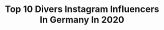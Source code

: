 ---
title: Top 10 Divers Instagram Influencers In Germany In 2020
description: >-
  Find top divers Instagram influencers in Germany in 2020. Most popular hashtags: #stayhome #love #diversity #corona.
platform: Instagram
profiles:
  - username: "kris_on_the_road"
    fullname: >-
      Kristina
    location: "Germany"
    followers: 2267
    engagement: 6153
    commentsToLikes: 0.132216
    avatar: "https://scontent-amt2-1.cdninstagram.com/v/t51.2885-19/s320x320/67752202_445582082956216_2696907417966346240_n.jpg?_nc_ht=scontent-amt2-1.cdninstagram.com&_nc_ohc=agzc4LSGY-0AX-ELTnF&oh=b969bb6afbf3a8236b8a212f0f132486&oe=5EA48A13"
    verified: false
    hashtags: "#weekend, #goodmorning, #exploring, #backstage"
  - username: "bernardlooney_bp"
    fullname: >-
      Bernard Looney
    location: "Germany"
    followers: 9260
    engagement: 1080
    commentsToLikes: 0.141434
    avatar: "https://scontent-bos3-1.cdninstagram.com/v/t51.2885-19/s320x320/83373237_606918503435218_8787723883294752768_n.jpg?_nc_ht=scontent-bos3-1.cdninstagram.com&_nc_ohc=8CzOSpmzipUAX9WKbig&oh=3709b8ddc671b5f0d2035572dc6520e4&oe=5EBB0CBC"
    verified: true
    hashtags: "#bpnetzero, #egyps2020, #inthistogether, #egyps"
  - username: "nicolaideutschfilm"
    fullname: >-
      Nico • Underwater Video
    location: "Germany"
    followers: 6941
    engagement: 1451
    commentsToLikes: 0.037921
    avatar: "https://scontent-lhr8-1.cdninstagram.com/v/t51.2885-19/s320x320/33020565_1178720798929017_7422177754956693504_n.jpg?_nc_ht=scontent-lhr8-1.cdninstagram.com&_nc_ohc=F6_UCI2AuSYAX9EtU0P&oh=bf8f3b8fd09a261bc0661dcf1d7827e1&oe=5EBC6DCA"
    verified: false
    hashtags: "#escapetheordinary"
  - username: "the.automatic.diver"
    fullname: >-
      The Automatic Diver
    location: "Germany"
    followers: 4127
    engagement: 981
    commentsToLikes: 0.058805
    avatar: "https://scontent-ams4-1.cdninstagram.com/v/t51.2885-19/s320x320/92497054_2491446644292848_5694468632621350912_n.jpg?_nc_ht=scontent-ams4-1.cdninstagram.com&_nc_ohc=Q06QnAd8Jn0AX9-z1Ci&oh=8669d4a255b5920c7d2dcacd0a490206&oe=5EB6A79E"
    verified: false
    hashtags: "#watchbandit, #sbgh269, #handmade, #seikodiver"
  - username: "curatedbygirls"
    fullname: >-
      Curated by GIRLS
    location: "Germany"
    followers: 128605
    engagement: 245
    commentsToLikes: 0.006331
    avatar: "https://scontent-ams4-1.cdninstagram.com/v/t51.2885-19/s320x320/84157496_781996012294555_8550662768255041536_n.jpg?_nc_ht=scontent-ams4-1.cdninstagram.com&_nc_ohc=s7Uwvb-auD4AX-pvGP9&oh=bbab16595a236ce7d9177eea3ed147ed&oe=5EB00E4C"
    verified: false
    hashtags: "#bodyhair, #stayhome, #curatedbygirlscommunity, #loveislove"
  - username: "janinakugel"
    fullname: >-
      Janina Kugel
    location: "Germany"
    followers: 6366
    engagement: 857
    commentsToLikes: 0.045802
    avatar: "https://scontent-lhr8-1.cdninstagram.com/v/t51.2885-19/s150x150/18299159_1775455069435603_8423126815366709248_a.jpg?_nc_ht=scontent-lhr8-1.cdninstagram.com&_nc_ohc=ZE2Wgv5BqgUAX9xs0eU&oh=7f831cc6c7f553f6fa9825bfaaaa17ad&oe=5EBAC4D7"
    verified: true
    hashtags: "#happy, #cake, #vucaworld, #seventies"
  - username: "kurvenrausch"
    fullname: >-
      Plus Size + Bodypositivity
    location: "Germany"
    followers: 36045
    engagement: 116
    commentsToLikes: 0.044551
    avatar: "https://scontent-lhr8-1.cdninstagram.com/v/t51.2885-19/s320x320/85046252_626982424783514_3851263755182669824_n.jpg?_nc_ht=scontent-lhr8-1.cdninstagram.com&_nc_ohc=aA_nZV1iO4MAX9W5MM8&oh=8850d420ef3800d9a5dac486c803cddb&oe=5EBC1A37"
    verified: true
    hashtags: "#mind, #cosmetics, #strongwomen, #undmachenesunssch"
  - username: "huelya_dennis"
    fullname: >-
      Hülya and Dennis
    location: "Germany"
    followers: 16215
    engagement: 1734
    commentsToLikes: 0.042434
    avatar: "https://scontent-nrt1-1.cdninstagram.com/v/t51.2885-19/s320x320/38640352_270124926925621_1807838437391204352_n.jpg?_nc_ht=scontent-nrt1-1.cdninstagram.com&_nc_ohc=GXIzGy_RNRgAX_NuD0Y&oh=86367226d2ce74a134be55390a7234ad&oe=5E9ECA3D"
    verified: false
    hashtags: "#pregnantstyle, #backnang, #empoweredwomen, #enter"
  - username: "_michael.klammer_"
    fullname: >-
      Michael Klammer
    location: "Germany"
    followers: 10879
    engagement: 845
    commentsToLikes: 0.064712
    avatar: "https://scontent-amt2-1.cdninstagram.com/v/t51.2885-19/s320x320/42496033_2167717510143418_2166546881818132480_n.jpg?_nc_ht=scontent-amt2-1.cdninstagram.com&_nc_ohc=DolHDEgstT0AX9mdYjV&oh=6c5f923f71e55d19cc758e0ac63c7a5d&oe=5EBA45DE"
    verified: true
    hashtags: "#actors, #medizincheck, #seinodernichtsein, #buchempfehlung"
  - username: "fraugehlhaar"
    fullname: >-
      Laura Gehlhaar
    location: "Germany"
    followers: 15176
    engagement: 1332
    commentsToLikes: 0.023236
    avatar: "https://scontent-hkt1-1.cdninstagram.com/v/t51.2885-19/s320x320/67585755_713529895784384_3321235460524605440_n.jpg?_nc_ht=scontent-hkt1-1.cdninstagram.com&_nc_ohc=vHSoKp8XbYYAX_oPd5C&oh=e8f4b21d27d0564dcbe2ca1e90c81fd8&oe=5EA39E6D"
    verified: false
    hashtags: "#privilege, #liebe, #train, #portraitphotography"
---